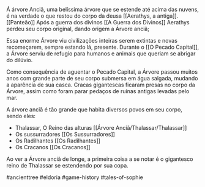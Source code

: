 Á árvore Anciã, uma belíssima árvore que se estende até acima das nuvens, é na verdade o que restou do corpo da deusa [[Aerathys, a antiga]]. [[Panteão]] Após a guerra dos divinos [[A Guerra dos Divinos]] Aerathys perdeu seu corpo original, dando origem a Árvore anciã;

Essa enorme Árvore viu civilizações inteiras serem extintas e novas recomeçarem, sempre estando lá, presente. Durante o [[O Pecado Capital]], a Árvore serviu de refugio para humanos e animais que queriam se abrigar do dilúvio. 

Como consequência de aguentar o Pecado Capital, a Árvore passou muitos anos com grande parte de seu corpo submersa em água salgada, mudando a aparência de sua casca. Cracas gigantescas ficaram presas no corpo da Árvore, assim como 
foram parar pedaços de ruínas antigas levadas pelo mar.

A árvore anciã é tão grande que habita diversos povos em seu corpo, sendo eles:

- Thalassar, O Reino das alturas [[Árvore Anciã/Thalassar/Thalassar]]
- Os sussurradores [[Os Sussurradores]]
- Os Radilhantes [[Os Radilhantes]]
- Os Cracanos [[Os Cracanos]]

Ao ver a Árvore anciã de longe, a primeira coisa a se notar é o gigantesco reino de Thalassar se estendendo por sua copa. 


#ancienttree #eldoria #game-history #tales-of-sophie 